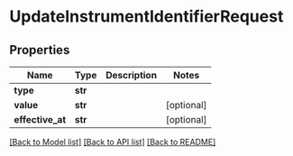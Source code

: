 # UpdateInstrumentIdentifierRequest

## Properties
Name | Type | Description | Notes
------------ | ------------- | ------------- | -------------
**type** | **str** |  | 
**value** | **str** |  | [optional] 
**effective_at** | **str** |  | [optional] 

[[Back to Model list]](../README.md#documentation-for-models) [[Back to API list]](../README.md#documentation-for-api-endpoints) [[Back to README]](../README.md)


